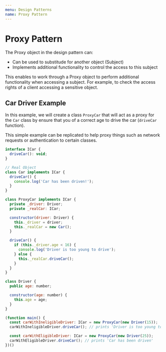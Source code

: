 ```yaml
---
menu: Design Patterns
name: Proxy Pattern
---
```


# Proxy Pattern

The Proxy object in the design pattern can:

- Can be used to substitude for another object (Subject)
- Implements additional functionality to control the access to this subject

This enables to work through a Proxy object to perform additional functionality when accessing a subject. For example, to check the access rights of a client accessing a sensitive object.

## Car Driver Example

In this example, we will create a class `ProxyCar` that will act as a proxy for the `Car` class by ensure that you of a correct age to drive the car (`driveCar` function).

This simple example can be replicated to help proxy things such as network requests or authentication to certain classes.

```javascript
interface ICar {
  driveCar(): void;
}

// Real Object
class Car implements ICar {
  driveCar() {
    console.log('Car has been driven!');
  }
}

class ProxyCar implements ICar {
  private _driver: Driver;
  private _realCar: ICar;

  constructor(driver: Driver) {
    this._driver = driver;
    this._realCar = new Car();
  }

  driveCar() {
    if (this._driver.age < 16) {
      console.log('Driver is too young to drive');
    } else {
      this._realCar.driveCar();
    }
  }
}

class Driver {
  public age: number;

  constructor(age: number) {
    this.age = age;
  }
}

(function main() {
  const carWithIneligibleDriver: ICar = new ProxyCar(new Driver(15));
  carWithIneligibleDriver.driveCar(); // prints 'Driver is too young to drive'

  const carWithEligibleDriver: ICar = new ProxyCar(new Driver(25));
  carWithEligibleDriver.driveCar(); // prints 'Car has been driven'
})()
```
